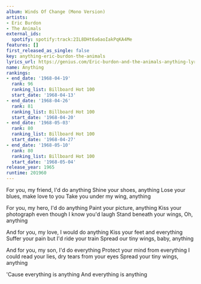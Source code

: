 ```yaml
---
album: Winds Of Change (Mono Version)
artists:
- Eric Burdon
- The Animals
external_ids:
  spotify: spotify:track:2IL8DHt6a6aoIakPqKA4Me
features: []
first_released_as_single: false
key: anything-eric-burdon-the-animals
lyrics_url: https://genius.com/Eric-burdon-and-the-animals-anything-lyrics
name: Anything
rankings:
- end_date: '1968-04-19'
  rank: 96
  ranking_list: Billboard Hot 100
  start_date: '1968-04-13'
- end_date: '1968-04-26'
  rank: 81
  ranking_list: Billboard Hot 100
  start_date: '1968-04-20'
- end_date: '1968-05-03'
  rank: 80
  ranking_list: Billboard Hot 100
  start_date: '1968-04-27'
- end_date: '1968-05-10'
  rank: 80
  ranking_list: Billboard Hot 100
  start_date: '1968-05-04'
release_year: 1965
runtime: 201960
---
```

For you, my friend, I'd do anything
Shine your shoes, anything
Lose your blues, make love to you
Take you under my wing, anything

For you, my hero, I'd do anything
Paint your picture, anything
Kiss your photograph even though I know you'd laugh
Stand beneath your wings, Oh, anything

And for you, my love, I would do anything
Kiss your feet and everything
Suffer your pain but I'd ride your train
Spread our tiny wings, baby, anything

And for you, my son, I'd do everything
Protect your mind from everything
I could read your lies, dry tears from your eyes
Spread your tiny wings, anything

'Cause everything is anything
And everything is anything
